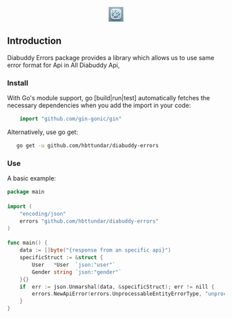 <p align="center"><img src="art/diabuddy.webp" alt="Diabuddy Error package"></p>

## Introduction

Diabuddy Errors package  provides a library which allows us to use same error format for Api in All Diabuddy Api,

### Install
With Go's module support, go [build|run|test] automatically fetches the necessary dependencies when you add the import in your code: 
```go
    import "github.com/gin-gonic/gin"
```
Alternatively, use go get:
```bash
   go get -u github.com/hbttundar/diabuddy-errors
```
### Use 
A basic example:

```go
package main

import (
	"encoding/json"
	errors "github.com/hbttundar/diabuddy-errors"
)

func main() {
	data := []byte("{response from an specific api}")
	specificStruct := &struct {
		User   *User  `json:"user"`
		Gender string `json:"gender"`
	}{}
	if  err := json.Unmarshal(data, &specificStruct); err != nill {
		errors.NewApiError(errors.UnprocessableEntityErrorType, "unprocess response data", diabuddyErrors.WithInternalError(err))
	}
}
```
